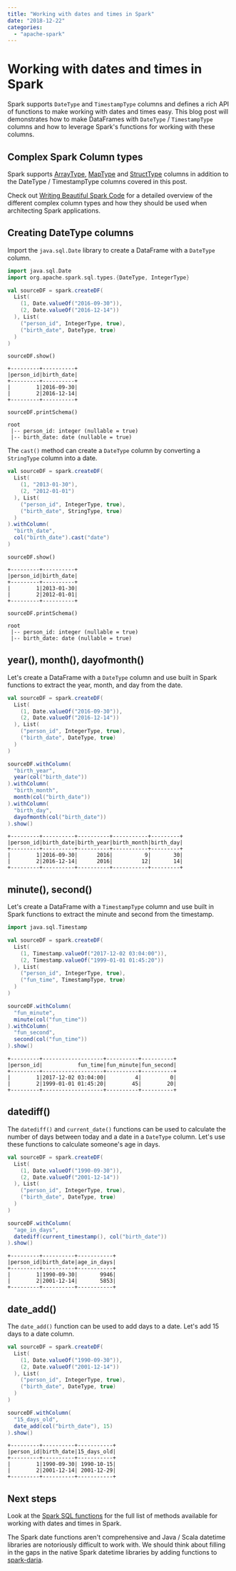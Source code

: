 ```yaml
---
title: "Working with dates and times in Spark"
date: "2018-12-22"
categories: 
  - "apache-spark"
---
```


# Working with dates and times in Spark

Spark supports `DateType` and `TimestampType` columns and defines a rich API of functions to make working with dates and times easy. This blog post will demonstrates how to make DataFrames with `DateType` / `TimestampType` columns and how to leverage Spark's functions for working with these columns.

## Complex Spark Column types

Spark supports [ArrayType](https://mungingdata.com/apache-spark/arraytype-columns/), [MapType](https://mungingdata.com/apache-spark/maptype-columns/) and [StructType](https://mungingdata.com/apache-spark/dataframe-schema-structfield-structtype/) columns in addition to the DateType / TimestampType columns covered in this post.

Check out [Writing Beautiful Spark Code](https://leanpub.com/beautiful-spark/) for a detailed overview of the different complex column types and how they should be used when architecting Spark applications.

## Creating DateType columns

Import the `java.sql.Date` library to create a DataFrame with a `DateType` column.

```scala
import java.sql.Date
import org.apache.spark.sql.types.{DateType, IntegerType}

val sourceDF = spark.createDF(
  List(
    (1, Date.valueOf("2016-09-30")),
    (2, Date.valueOf("2016-12-14"))
  ), List(
    ("person_id", IntegerType, true),
    ("birth_date", DateType, true)
  )
)
```

```
sourceDF.show()

+---------+----------+
|person_id|birth_date|
+---------+----------+
|        1|2016-09-30|
|        2|2016-12-14|
+---------+----------+

sourceDF.printSchema()

root
 |-- person_id: integer (nullable = true)
 |-- birth_date: date (nullable = true)
```

The `cast()` method can create a `DateType` column by converting a `StringType` column into a date.

```scala
val sourceDF = spark.createDF(
  List(
    (1, "2013-01-30"),
    (2, "2012-01-01")
  ), List(
    ("person_id", IntegerType, true),
    ("birth_date", StringType, true)
  )
).withColumn(
  "birth_date",
  col("birth_date").cast("date")
)
```

```
sourceDF.show()

+---------+----------+
|person_id|birth_date|
+---------+----------+
|        1|2013-01-30|
|        2|2012-01-01|
+---------+----------+

sourceDF.printSchema()

root
 |-- person_id: integer (nullable = true)
 |-- birth_date: date (nullable = true)
```

## year(), month(), dayofmonth()

Let's create a DataFrame with a `DateType` column and use built in Spark functions to extract the year, month, and day from the date.

```scala
val sourceDF = spark.createDF(
  List(
    (1, Date.valueOf("2016-09-30")),
    (2, Date.valueOf("2016-12-14"))
  ), List(
    ("person_id", IntegerType, true),
    ("birth_date", DateType, true)
  )
)

sourceDF.withColumn(
  "birth_year",
  year(col("birth_date"))
).withColumn(
  "birth_month",
  month(col("birth_date"))
).withColumn(
  "birth_day",
  dayofmonth(col("birth_date"))
).show()
```

```
+---------+----------+----------+-----------+---------+
|person_id|birth_date|birth_year|birth_month|birth_day|
+---------+----------+----------+-----------+---------+
|        1|2016-09-30|      2016|          9|       30|
|        2|2016-12-14|      2016|         12|       14|
+---------+----------+----------+-----------+---------+
```

## minute(), second()

Let's create a DataFrame with a `TimestampType` column and use built in Spark functions to extract the minute and second from the timestamp.

```scala
import java.sql.Timestamp

val sourceDF = spark.createDF(
  List(
    (1, Timestamp.valueOf("2017-12-02 03:04:00")),
    (2, Timestamp.valueOf("1999-01-01 01:45:20"))
  ), List(
    ("person_id", IntegerType, true),
    ("fun_time", TimestampType, true)
  )
)

sourceDF.withColumn(
  "fun_minute",
  minute(col("fun_time"))
).withColumn(
  "fun_second",
  second(col("fun_time"))
).show()
```

```
+---------+-------------------+----------+----------+
|person_id|           fun_time|fun_minute|fun_second|
+---------+-------------------+----------+----------+
|        1|2017-12-02 03:04:00|         4|         0|
|        2|1999-01-01 01:45:20|        45|        20|
+---------+-------------------+----------+----------+
```

## datediff()

The `datediff()` and `current_date()` functions can be used to calculate the number of days between today and a date in a `DateType` column. Let's use these functions to calculate someone's age in days.

```scala
val sourceDF = spark.createDF(
  List(
    (1, Date.valueOf("1990-09-30")),
    (2, Date.valueOf("2001-12-14"))
  ), List(
    ("person_id", IntegerType, true),
    ("birth_date", DateType, true)
  )
)

sourceDF.withColumn(
  "age_in_days",
  datediff(current_timestamp(), col("birth_date"))
).show()
```

```
+---------+----------+-----------+
|person_id|birth_date|age_in_days|
+---------+----------+-----------+
|        1|1990-09-30|       9946|
|        2|2001-12-14|       5853|
+---------+----------+-----------+
```

## date\_add()

The `date_add()` function can be used to add days to a date. Let's add 15 days to a date column.

```scala
val sourceDF = spark.createDF(
  List(
    (1, Date.valueOf("1990-09-30")),
    (2, Date.valueOf("2001-12-14"))
  ), List(
    ("person_id", IntegerType, true),
    ("birth_date", DateType, true)
  )
)

sourceDF.withColumn(
  "15_days_old",
  date_add(col("birth_date"), 15)
).show()
```

```
+---------+----------+-----------+
|person_id|birth_date|15_days_old|
+---------+----------+-----------+
|        1|1990-09-30| 1990-10-15|
|        2|2001-12-14| 2001-12-29|
+---------+----------+-----------+
```

## Next steps

Look at the [Spark SQL functions](http://spark.apache.org/docs/latest/api/scala/index.html#org.apache.spark.sql.functions$) for the full list of methods available for working with dates and times in Spark.

The Spark date functions aren't comprehensive and Java / Scala datetime libraries are notoriously difficult to work with. We should think about filling in the gaps in the native Spark datetime libraries by adding functions to [spark-daria](https://github.com/MrPowers/spark-daria/).
